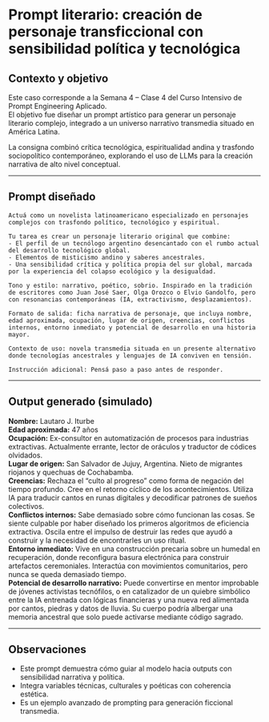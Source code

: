 # Prompt literario: creación de personaje transficcional con sensibilidad política y tecnológica

## Contexto y objetivo

Este caso corresponde a la Semana 4 – Clase 4 del Curso Intensivo de Prompt Engineering Aplicado.  
El objetivo fue diseñar un prompt artístico para generar un personaje literario complejo, integrado a un universo narrativo transmedia situado en América Latina.

La consigna combinó crítica tecnológica, espiritualidad andina y trasfondo sociopolítico contemporáneo, explorando el uso de LLMs para la creación narrativa de alto nivel conceptual.

---

## Prompt diseñado

```
Actuá como un novelista latinoamericano especializado en personajes complejos con trasfondo político, tecnológico y espiritual.

Tu tarea es crear un personaje literario original que combine:
- El perfil de un tecnólogo argentino desencantado con el rumbo actual del desarrollo tecnológico global.
- Elementos de misticismo andino y saberes ancestrales.
- Una sensibilidad crítica y política propia del sur global, marcada por la experiencia del colapso ecológico y la desigualdad.

Tono y estilo: narrativo, poético, sobrio. Inspirado en la tradición de escritores como Juan José Saer, Olga Orozco o Elvio Gandolfo, pero con resonancias contemporáneas (IA, extractivismo, desplazamientos).

Formato de salida: ficha narrativa de personaje, que incluya nombre, edad aproximada, ocupación, lugar de origen, creencias, conflictos internos, entorno inmediato y potencial de desarrollo en una historia mayor.

Contexto de uso: novela transmedia situada en un presente alternativo donde tecnologías ancestrales y lenguajes de IA conviven en tensión.

Instrucción adicional: Pensá paso a paso antes de responder.
```

---

## Output generado (simulado)

**Nombre:** Lautaro J. Iturbe  
**Edad aproximada:** 47 años  
**Ocupación:** Ex-consultor en automatización de procesos para industrias extractivas. Actualmente errante, lector de oráculos y traductor de códices olvidados.  
**Lugar de origen:** San Salvador de Jujuy, Argentina. Nieto de migrantes riojanos y quechuas de Cochabamba.  
**Creencias:** Rechaza el “culto al progreso” como forma de negación del tiempo profundo. Cree en el retorno cíclico de los acontecimientos. Utiliza IA para traducir cantos en runas digitales y decodificar patrones de sueños colectivos.  
**Conflictos internos:** Sabe demasiado sobre cómo funcionan las cosas. Se siente culpable por haber diseñado los primeros algoritmos de eficiencia extractiva. Oscila entre el impulso de destruir las redes que ayudó a construir y la necesidad de encontrarles un uso ritual.  
**Entorno inmediato:** Vive en una construcción precaria sobre un humedal en recuperación, donde reconfigura basura electrónica para construir artefactos ceremoniales. Interactúa con movimientos comunitarios, pero nunca se queda demasiado tiempo.  
**Potencial de desarrollo narrativo:** Puede convertirse en mentor improbable de jóvenes activistas tecnófilos, o en catalizador de un quiebre simbólico entre la IA entrenada con lógicas financieras y una nueva red alimentada por cantos, piedras y datos de lluvia. Su cuerpo podría albergar una memoria ancestral que solo puede activarse mediante código sagrado.

---

## Observaciones

- Este prompt demuestra cómo guiar al modelo hacia outputs con sensibilidad narrativa y política.
- Integra variables técnicas, culturales y poéticas con coherencia estética.
- Es un ejemplo avanzado de prompting para generación ficcional transmedia.
